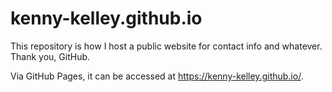 # kenny-kelley.github.io

This repository is how I host a public website for contact info and whatever. Thank you, GitHub.

Via GitHub Pages, it can be accessed at <a target="_blank" href="https://kenny-kelley.github.io">https://kenny-kelley.github.io/</a>.
